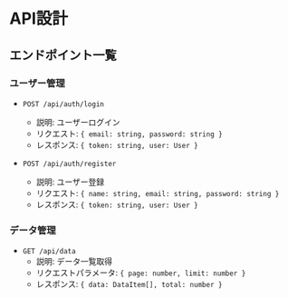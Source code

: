 # API設計

## エンドポイント一覧

### ユーザー管理

- `POST /api/auth/login`
  - 説明: ユーザーログイン
  - リクエスト: `{ email: string, password: string }`
  - レスポンス: `{ token: string, user: User }`

- `POST /api/auth/register`
  - 説明: ユーザー登録
  - リクエスト: `{ name: string, email: string, password: string }`
  - レスポンス: `{ token: string, user: User }`

### データ管理

- `GET /api/data`
  - 説明: データ一覧取得
  - リクエストパラメータ: `{ page: number, limit: number }`
  - レスポンス: `{ data: DataItem[], total: number }`
